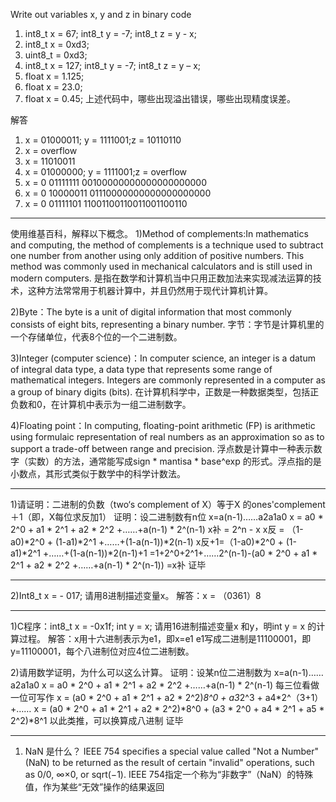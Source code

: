 Write out variables  x, y and z in binary code 
1) int8_t x = 67;  int8_t y = -7;   int8_t z = y - x;
2) int8_t x = 0xd3;
3) uint8_t = 0xd3;
4) int8_t x = 127;  int8_t y = -7;   int8_t z = y – x;
5) float x = 1.125; 
6) float x = 23.0;
7) float x = 0.45;
上述代码中，哪些出现溢出错误，哪些出现精度误差。

解答
1) x = 01000011; y = 1111001;z = 10110110
2) x = overflow
3) x = 11010011
4) x = 01000000; y = 1111001;z = overflow
5) x = 0 01111111 00100000000000000000000
6) x = 0 10000011 01110000000000000000000
7) x = 0 01111101 11001100110011001100110  

---

使用维基百科，解释以下概念。
1)Method of complements:In mathematics and computing, the method of complements is a technique used to subtract one number from another using only addition of positive numbers.  This method was commonly used in mechanical calculators and is still used in modern computers. 
是指在数学和计算机当中只用正数加法来实现减法运算的技术，这种方法常常用于机器计算中，并且仍然用于现代计算机计算。

2)Byte：The byte is a unit of digital information that most commonly consists of eight bits, representing a binary number. 
字节：字节是计算机里的一个存储单位，代表8个位的一个二进制数。

3)Integer (computer science)：In computer science, an integer is a datum of integral data type, a data type that represents some range of mathematical integers. Integers are commonly represented in a computer as a group of binary digits (bits).
在计算机科学中，正数是一种数据类型，包括正负数和0，在计算机中表示为一组二进制数字。

4)Floating point：In computing, floating-point arithmetic (FP) is arithmetic using formulaic representation of real numbers as an approximation so as to support a trade-off between range and precision. 
浮点数是计算中一种表示数字（实数）的方法，通常能写成sign * mantisa * base^exp 的形式。浮点指的是小数点，其形式类似于数学中的科学计数法。

---

1)请证明：二进制的负数（two‘s complement of X）等于X 的ones'complement＋1（即，X每位求反加1）
证明：设二进制数有n位 x=a(n-1)……a2a1a0
    x = a0 * 2^0 + a1 * 2^1 + a2 * 2^2 +……+a(n-1) * 2^(n-1)
    x补 = 2^n - x
    x反 = （1-a0)*2^0 + (1-a1)*2^1 +……+(1-a(n-1))*2(n-1)
    x反+1=（1-a0)*2^0 + (1-a1)*2^1 +……+(1-a(n-1))*2(n-1)+1
        =1+2^0+2^1+……2^(n-1)-(a0 * 2^0 + a1 * 2^1 + a2 * 2^2 +……+a(n-1) * 2^(n-1))
        =x补
    证毕

---

2)Int8_t x = - 017; 请用8进制描述变量x。
解答：x = （0361）8

---

1)C程序：int8_t  x = -0x1f;  int y = x;  请用16进制描述变量x 和y，明int y = x 的计算过程。
解答：x用十六进制表示为e1，即x=e1
    e1写成二进制是11100001，即y=11100001，每个八进制位对应4位二进制数。

2)请用数学证明，为什么可以这么计算。
证明：设某n位二进制数为 x=a(n-1)……a2a1a0
    x = a0 * 2^0 + a1 * 2^1 + a2 * 2^2 +……+a(n-1) * 2^(n-1)
    每三位看做一位可写作
    x = (a0 * 2^0 + a1 * 2^1 + a2 * 2^2)*8^0 + a3*2^3 + a4*2^（3+1） +……
    x = (a0 * 2^0 + a1 * 2^1 + a2 * 2^2)*8^0 + (a3 * 2^0 + a4 * 2^1 + a5 * 2^2)*8^1
    以此类推，可以换算成八进制
证毕

---

1)   NaN 是什么？
IEEE 754 specifies a special value called "Not a Number" (NaN) to be returned as the result of certain "invalid" operations, such as 0/0, ∞×0, or sqrt(−1). 
IEEE 754指定一个称为“非数字”（NaN）的特殊值，作为某些“无效”操作的结果返回

